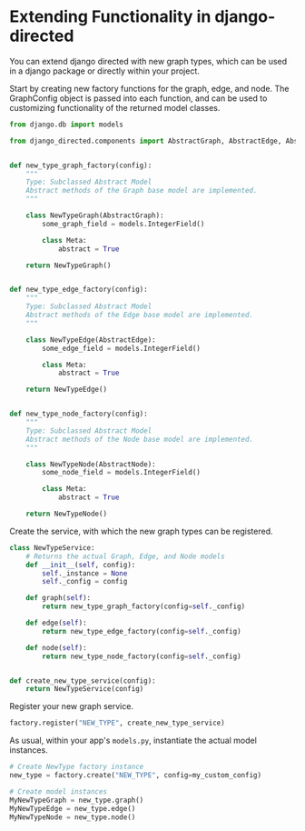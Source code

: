 # Extending Functionality in django-directed

You can extend django directed with new graph types, which can be used in a django package or directly within your project.

Start by creating new factory functions for the graph, edge, and node. The GraphConfig object is passed into each function, and can be used to customizing functionality of the returned model classes.

```python
from django.db import models

from django_directed.components import AbstractGraph, AbstractEdge, AbstractNode


def new_type_graph_factory(config):
    """
    Type: Subclassed Abstract Model
    Abstract methods of the Graph base model are implemented.
    """

    class NewTypeGraph(AbstractGraph):
        some_graph_field = models.IntegerField()

        class Meta:
            abstract = True

    return NewTypeGraph()


def new_type_edge_factory(config):
    """
    Type: Subclassed Abstract Model
    Abstract methods of the Edge base model are implemented.
    """

    class NewTypeEdge(AbstractEdge):
        some_edge_field = models.IntegerField()

        class Meta:
            abstract = True

    return NewTypeEdge()


def new_type_node_factory(config):
    """
    Type: Subclassed Abstract Model
    Abstract methods of the Node base model are implemented.
    """

    class NewTypeNode(AbstractNode):
        some_node_field = models.IntegerField()

        class Meta:
            abstract = True

    return NewTypeNode()
```

Create the service, with which the new graph types can be registered.

```python
class NewTypeService:
    # Returns the actual Graph, Edge, and Node models
    def __init__(self, config):
        self._instance = None
        self._config = config

    def graph(self):
        return new_type_graph_factory(config=self._config)

    def edge(self):
        return new_type_edge_factory(config=self._config)

    def node(self):
        return new_type_node_factory(config=self._config)


def create_new_type_service(config):
    return NewTypeService(config)
```

Register your new graph service.

```python
factory.register("NEW_TYPE", create_new_type_service)
```

As usual, within your app's `models.py`, instantiate the actual model instances.

```python
# Create NewType factory instance
new_type = factory.create("NEW_TYPE", config=my_custom_config)

# Create model instances
MyNewTypeGraph = new_type.graph()
MyNewTypeEdge = new_type.edge()
MyNewTypeNode = new_type.node()
```

